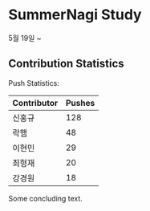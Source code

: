 # SummerNagi Study

5월 19일 ~ 

## Contribution Statistics

Push Statistics:

| Contributor | Pushes |
| ----------- | ------ |
| 신홍규 | 128 |
| 락햄 | 48 |
| 이현민 | 29 |
| 최형재 | 20 |
| 강경원 | 18 |

Some concluding text.
